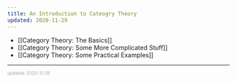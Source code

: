 ```yaml
---
title: An Introduction to Cateogry Theory
updated: 2020-11-29
---
```


- [[Category Theory: The Basics]]
- [[Category Theory: Some More Complicated Stuff]]
- [[Category Theory: Some Practical Examples]]

---

<sup><sub><font color="#a6a6a6">updated: 2020-11-29</font></sub></sup>

[//begin]: # "Autogenerated link references for markdown compatibility"
[category-theory]: category-theory "Category Theory"
[//end]: # "Autogenerated link references"
